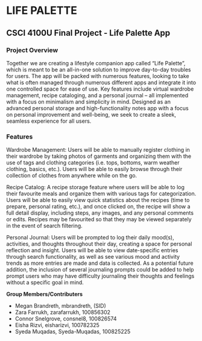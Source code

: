 # LIFE PALETTE
## CSCI 4100U Final Project - Life Palette App

### Project Overview
Together we are creating a lifestyle companion app called “Life Palette”, which is meant to be an all-in-one solution to improve day-to-day troubles for users. The app will be packed with numerous features, looking to take what is often managed through numerous different apps and integrate it into one controlled space for ease of use. Key features include virtual wardrobe management, recipe cataloging, and a personal journal – all implemented with a focus on minimalism and simplicity in mind. Designed as an advanced personal storage and high-functionality notes app with a focus on personal improvement and well-being, we seek to create a sleek, seamless experience for all users.

### Features
Wardrobe Management: Users will be able to manually register clothing in their wardrobe by taking photos of garments and organizing them with the use of tags and clothing categories (i.e. tops, bottoms, warm weather clothing, basics, etc.). Users will be able to easily browse through their collection of clothes from anywhere while on the go. 

Recipe Catalog: A recipe storage feature where users will be able to log their favourite meals and organize them with various tags for categorization. Users will be able to easily view quick statistics about the recipes (time to prepare, personal rating, etc.), and once clicked on, the recipe will show a full detail display, including steps, any images, and any personal comments or edits. Recipes may be favourited so that they may be viewed separately in the event of search filtering. 

Personal Journal: Users will be prompted to log their daily mood(s), activities, and thoughts throughout their day, creating a space for personal reflection and insight. Users will be able to view date-specific entries through search functionality, as well as see various mood and activity trends as more entries are made and data is collected. As a potential future addition, the inclusion of several journaling prompts could be added to help prompt users who may have difficulty journaling their thoughts and feelings without a specific goal in mind.



**Group Members/Contributers**
- Megan Brandreth, mbrandreth, (SID)
- Zara Farrukh, zarafarrukh, 100856302
- Connor Snelgrove, consnel8, 100826574
- Eisha Rizvi, eisharizvi, 100782325
- Syeda Muqadas, Syeda-Muqadas, 100825225
